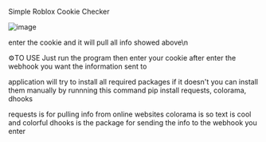 Simple Roblox Cookie Checker

![image](https://user-images.githubusercontent.com/98252854/186281735-b74c46e9-23fa-4f93-855f-29be2649bcda.png)

enter the cookie and it will pull all info showed above\n

⚙️TO USE
Just run the program then enter your cookie after enter the webhook you want the information sent to

application will try to install all required packages if it doesn't you can install them manually by runnning this command
 pip install requests, colorama, dhooks
 
 requests is for pulling info from online websites
 colorama is so text is cool and colorful
 dhooks is the package for sending the info to the webhook you enter
